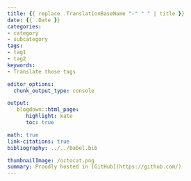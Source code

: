```yaml
---
title: {{ replace .TranslationBaseName "-" " " | title }}
date: {{ .Date }}
categories:
- category
- subcategory
tags:
- tag1
- tag2
keywords:
- Translate those tags

editor_options: 
  chunk_output_type: console

output:
   blogdown::html_page:
      highlight: kate
      toc: true

math: true
link-citations: true
bibliography: ../../babel.bib

thumbnailImage: /octocat.png
summary: Proudly hosted in [GitHub](https://github.com/)
---
```

